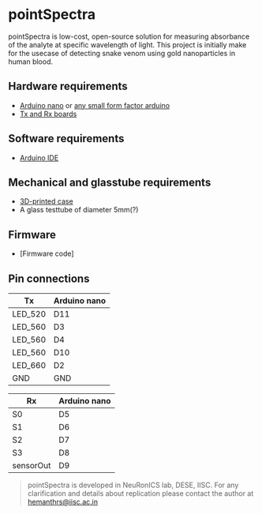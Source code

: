 # pointSpectra
pointSpectra is low-cost, open-source solution for measuring absorbance of the analyte at specific wavelength of light. This project is initially make for the usecase of detecting snake venom using gold nanoparticles in human blood.

## Hardware requirements
- [Arduino nano](https://store.arduino.cc/usa/arduino-nano) or [any small form factor arduino](https://store.arduino.cc/usa/arduino/boards-modules)
- [Tx and Rx boards](https://github.com/HemanthSabbella/pointSpectra/tree/main/pointSpectra%20V1.0)

## Software requirements
- [Arduino IDE](https://www.arduino.cc/en/software/)

## Mechanical and glasstube requirements
- [3D-printed case](https://github.com/HemanthSabbella/pointSpectra/tree/main/3D%20printed%20casing)
- A glass testtube of diameter 5mm(?)

## Firmware
- [Firmware code]

## Pin connections
| Tx | Arduino nano|
| ------ | ------ |
| LED_520 | D11 |
| LED_560 | D3 |
| LED_560 | D4 |
| LED_560 | D10 |
| LED_660 | D2 |
| GND | GND |

| Rx | Arduino nano|
| ------ | ------ |
| S0 | D5 |
| S1 | D6 |
| S2 | D7 |
| S3 | D8 |
| sensorOut | D9 |


> pointSpectra is developed in NeuRonICS lab, DESE, IISC. For any clarification and details about replication please contact the author at hemanthrs@iisc.ac.in
